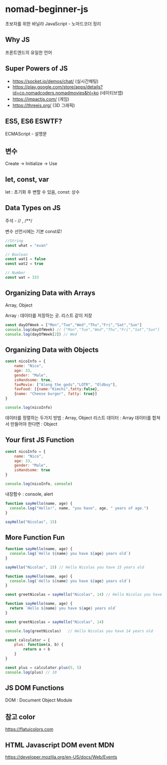 # nomad-beginner-js
초보자를 위한 바닐라 JavaScript - 노마드코더 정리

## Why JS

프론트엔드의 유일한 언어

## Super Powers of JS

- https://socket.io/demos/chat/ (실시간채팅)
- https://play.google.com/store/apps/details?id=co.nomadcoders.nomadmovies&hl=ko (네이티브앱)
- https://impactjs.com/ (게임)
- https://threejs.org/ (3D 그래픽)

## ES5, ES6 ESWTF?

ECMAScript - 설명문

## 변수

Create -> Initialize -> Use

## let, const, var

let : 초기화 후 변할 수 있음, 
const: 상수

## Data Types on JS

주석 - // , /**/

변수 선언시에는 기본 const로!

```js
//String
const what = "evan"
```

```js
// Boolean
const wat1 = false
const wat2 = true
```

```js
// Number
const wat = 333
```

## Organizing Data with Arrays

Array, Object

Array : 데이터를 저장하는 곳. 리스트 같이 저장

```js
const dayOfWeek = ["Mon","Tue","Wed","Thu","Fri","Sat","Sun"]
console.log(dayOfWeek) // ["Mon","Tue","Wed","Thu","Fri","Sat","Sun"]
console.log(dayOfWeek[2]) // Wed
```

## Organizing Data with Objects

```js
const nicoInfo = {
	name: "Nico",
	age: 33,
	gender: "Male",
	isHandsome: true,
	favMovie: ["Along the gods","LOTR", "Oldboy"],
	favFood: [{name:"Kimchi",fatty:false}, 
	{name: "Cheese burger", fatty: true}]
}

console.log(nicoInfo)
```

데이터를 정렬하는 두가지 방법 : Array, Object
리스트 데이터 : Array
데이터를 합쳐서 만들어야 한다면 : Object

## Your first JS Function

```js
const nicoInfo = {
	name: "Nico",
	age: 33,
	gender: "Male",
	isHandsome: true
}

console.log(nicoInfo, console)
```

내장함수 : console, alert 

```js
function sayHello(name, age) {
  console.log("Hello!", name, "you have", age, " years of age.")
}

sayHello("Nicolas", 15)
```

## More Function Fun

```js
function sayHello(name, age) {
  console.log(`Hello ${name} you have ${age} years old`)
}

sayHello("Nicolas", 15)	// Hello Nicolas you have 15 years old
```

```js
function sayHello(name, age) {
  console.log(`Hello ${name} you have ${age} years old`)
}

const greetNicolas = sayHello("Nicolas", 14) // Hello Nicolas you have 14 years old
```

```js
function sayHello(name, age) {
  return `Hello ${name} you have ${age} years old`
}

const greetNicolas = sayHello("Nicolas", 14)

console.log(greetNicolas)	// Hello Nicolas you have 14 years old
```

```js
const calculator = {
	plus: function(a, b) {
		return a + b
	}
}

const plus = calculator.plus(5, 5)
console.log(plus) // 10
```

## JS DOM Functions

DOM : Document Object Module

## 참고 color

https://flatuicolors.com

## HTML Javascript DOM event MDN

https://developer.mozilla.org/en-US/docs/Web/Events 